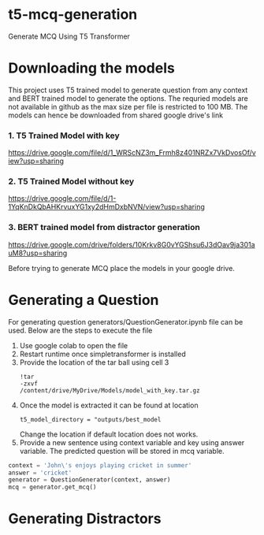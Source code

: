 # t5-mcq-generation
Generate MCQ Using T5 Transformer

# Downloading the models
This project uses T5 trained model to generate question from any context and BERT trained model to generate the options. The requried models are not available in github as the max size per file is restricted to 100 MB. The models can hence be downloaded from shared google drive's link

### 1. T5 Trained Model with key
https://drive.google.com/file/d/1_WRScNZ3m_Frmh8z401NRZx7VkDvosOf/view?usp=sharing

### 2. T5 Trained Model without key
https://drive.google.com/file/d/1-1YqKnDkQbAHKrvuxYG1xy2dHmDxbNVN/view?usp=sharing

### 3. BERT trained model from distractor generation
https://drive.google.com/drive/folders/10Krkv8G0vYGShsu6J3dOav9ja301auM8?usp=sharing

Before trying to generate MCQ place the models in your google drive. 

# Generating a Question
For generating question generators/QuestionGenerator.ipynb file can be used. Below are the steps to execute the file
1. Use google colab to open the file
2. Restart runtime once simpletransformer is installed
3. Provide the location of the tar ball using cell 3 <pre><code>!tar -zxvf /content/drive/MyDrive/Models/model_with_key.tar.gz</code></pre>
4. Once the model is extracted it can be found at location <pre><code>t5_model_directory = "outputs/best_model</pre></code>Change the location if default location does not works.
5. Provide a new sentence using context variable and key using answer variable. The predicted question will be stored in mcq variable.

```python
context = 'John\'s enjoys playing cricket in summer'
answer = 'cricket'
generator = QuestionGenerator(context, answer)
mcq = generator.get_mcq()
```

# Generating Distractors
